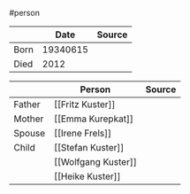 #person

|      | Date     | Source |
| ---- | -------- | ------ |
| Born | 19340615 |        |
| Died | 2012     |        |

|        | Person              | Source |
| ------ | ------------------- | ------ |
| Father | [[Fritz Kuster]]    |        |
| Mother | [[Emma Kurepkat]]   |        |
| Spouse | [[Irene Frels]]     |        |
| Child  | [[Stefan Kuster]]   |        |
|        | [[Wolfgang Kuster]] |        |
|        | [[Heike Kuster]]    |        |

